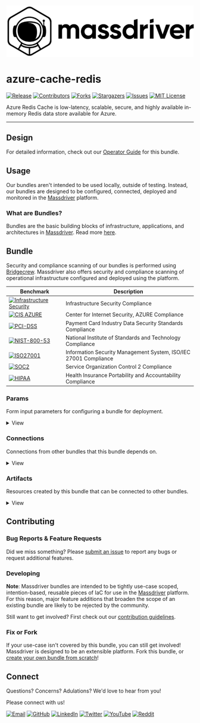 [![Massdriver][logo]][website]

# azure-cache-redis

[![Release][release_shield]][release_url]
[![Contributors][contributors_shield]][contributors_url]
[![Forks][forks_shield]][forks_url]
[![Stargazers][stars_shield]][stars_url]
[![Issues][issues_shield]][issues_url]
[![MIT License][license_shield]][license_url]


Azure Redis Cache is low-latency, scalable, secure, and highly available in-memory Redis data store available for Azure.


---

## Design

For detailed information, check out our [Operator Guide](operator.mdx) for this bundle.

## Usage

Our bundles aren't intended to be used locally, outside of testing. Instead, our bundles are designed to be configured, connected, deployed and monitored in the [Massdriver][website] platform.

### What are Bundles?

Bundles are the basic building blocks of infrastructure, applications, and architectures in [Massdriver][website]. Read more [here](https://docs.massdriver.cloud/concepts/bundles).

## Bundle


<!-- COMPLIANCE:START -->

Security and compliance scanning of our bundles is performed using [Bridgecrew](https://www.bridgecrew.cloud/). Massdriver also offers security and compliance scanning of operational infrastructure configured and deployed using the platform.

| Benchmark | Description |
|--------|---------------|
| [![Infrastructure Security](https://www.bridgecrew.cloud/badges/github/massdriver-cloud/azure-cache-redis/general)](https://www.bridgecrew.cloud/link/badge?vcs=github&fullRepo=massdriver-cloud%2Fazure-cache-redis&benchmark=INFRASTRUCTURE+SECURITY) | Infrastructure Security Compliance |
| [![CIS AZURE](https://www.bridgecrew.cloud/badges/github/massdriver-cloud/azure-cache-redis/cis_azure)](https://www.bridgecrew.cloud/link/badge?vcs=github&fullRepo=massdriver-cloud%2Fazure-cache-redis&benchmark=CIS+AZURE+V1.1) | Center for Internet Security, AZURE Compliance |
| [![PCI-DSS](https://www.bridgecrew.cloud/badges/github/massdriver-cloud/azure-cache-redis/pci)](https://www.bridgecrew.cloud/link/badge?vcs=github&fullRepo=massdriver-cloud%2Fazure-cache-redis&benchmark=PCI-DSS+V3.2) | Payment Card Industry Data Security Standards Compliance |
| [![NIST-800-53](https://www.bridgecrew.cloud/badges/github/massdriver-cloud/azure-cache-redis/nist)](https://www.bridgecrew.cloud/link/badge?vcs=github&fullRepo=massdriver-cloud%2Fazure-cache-redis&benchmark=NIST-800-53) | National Institute of Standards and Technology Compliance |
| [![ISO27001](https://www.bridgecrew.cloud/badges/github/massdriver-cloud/azure-cache-redis/iso)](https://www.bridgecrew.cloud/link/badge?vcs=github&fullRepo=massdriver-cloud%2Fazure-cache-redis&benchmark=ISO27001) | Information Security Management System, ISO/IEC 27001 Compliance |
| [![SOC2](https://www.bridgecrew.cloud/badges/github/massdriver-cloud/azure-cache-redis/soc2)](https://www.bridgecrew.cloud/link/badge?vcs=github&fullRepo=massdriver-cloud%2Fazure-cache-redis&benchmark=SOC2)| Service Organization Control 2 Compliance |
| [![HIPAA](https://www.bridgecrew.cloud/badges/github/massdriver-cloud/azure-cache-redis/hipaa)](https://www.bridgecrew.cloud/link/badge?vcs=github&fullRepo=massdriver-cloud%2Fazure-cache-redis&benchmark=HIPAA) | Health Insurance Portability and Accountability Compliance |

<!-- COMPLIANCE:END -->

### Params

Form input parameters for configuring a bundle for deployment.

<details>
<summary>View</summary>

<!-- PARAMS:START -->
## Properties

- **`cluster`** *(object)*
  - **`enable_cluster`** *(boolean)*: Redis cluster automatically shards data across multiple Redis nodes, so you can create workloads of bigger memory sizes and get better performance. Once enabled, clustering cannot be disabled again. Default: `False`.
- **`monitoring`** *(object)*
  - **`mode`** *(string)*: Enable and customize Function App metric alarms. Default: `AUTOMATED`.
    - **One of**
      - Automated
      - Custom
      - Disabled
- **`redis`** *(object)*
  - **`capacity`** *(integer)*: The size of the Redis memory cache.
    - **One of**
      - 6GB
      - 13GB
      - 26GB
      - 53GB
      - 120GB
  - **`persistence`** *(string)*: Redis persistence allows you to persist data stored in Redis. You can also take snapshots and back up the data. To change from one persistence type to another, you must set to Disabled, deploy, and then select the persistence setting you want, and redeploy. Must be one of: `['Disabled', 'AOF', 'RDB']`. Default: `Disabled`.
  - **`redis_version`** *(string)*: Azure Cache for Redis offers the latest major version of Redis and at least one previous version. This version can be upgraded, but not downgraded. Must be one of: `['4', '6']`. Default: `6`.
  - **`replicas_per_primary`** *(integer)*: Number of read replicas per primary node. When the primary VM becomes unavailable, the replica detects that and takes over as the new primary automatically. This setting cannot be changed. Must be one of: `[1, 2, 3]`.
## Examples

  ```json
  {
      "__name": "Development",
      "redis": {
          "capacity": 1,
          "replicas_per_primary": 1
      }
  }
  ```

  ```json
  {
      "__name": "Production",
      "redis": {
          "capacity": 3,
          "replicas_per_primary": 2
      }
  }
  ```

<!-- PARAMS:END -->

</details>

### Connections

Connections from other bundles that this bundle depends on.

<details>
<summary>View</summary>

<!-- CONNECTIONS:START -->
## Properties

- **`azure_service_principal`** *(object)*: . Cannot contain additional properties.
  - **`data`** *(object)*
    - **`client_id`** *(string)*: A valid UUID field.

      Examples:
      ```json
      "123xyz99-ab34-56cd-e7f8-456abc1q2w3e"
      ```

    - **`client_secret`** *(string)*
    - **`subscription_id`** *(string)*: A valid UUID field.

      Examples:
      ```json
      "123xyz99-ab34-56cd-e7f8-456abc1q2w3e"
      ```

    - **`tenant_id`** *(string)*: A valid UUID field.

      Examples:
      ```json
      "123xyz99-ab34-56cd-e7f8-456abc1q2w3e"
      ```

  - **`specs`** *(object)*
- **`azure_virtual_network`** *(object)*: . Cannot contain additional properties.
  - **`data`** *(object)*
    - **`infrastructure`** *(object)*
      - **`cidr`** *(string)*

        Examples:
        ```json
        "10.100.0.0/16"
        ```

        ```json
        "192.24.12.0/22"
        ```

      - **`default_subnet_id`** *(string)*: Azure Resource ID.

        Examples:
        ```json
        "/subscriptions/12345678-1234-1234-abcd-1234567890ab/resourceGroups/resource-group-name/providers/Microsoft.Network/virtualNetworks/network-name"
        ```

      - **`id`** *(string)*: Azure Resource ID.

        Examples:
        ```json
        "/subscriptions/12345678-1234-1234-abcd-1234567890ab/resourceGroups/resource-group-name/providers/Microsoft.Network/virtualNetworks/network-name"
        ```

  - **`specs`** *(object)*
    - **`azure`** *(object)*: .
      - **`region`** *(string)*: Select the Azure region you'd like to provision your resources in.
<!-- CONNECTIONS:END -->

</details>

### Artifacts

Resources created by this bundle that can be connected to other bundles.

<details>
<summary>View</summary>

<!-- ARTIFACTS:START -->
## Properties

- **`authentication`** *(object)*: Redis cluster authentication and cloud-specific configuration. Cannot contain additional properties.
  - **`data`** *(object)*
    - **`authentication`** *(object)*
      - **`hostname`** *(string)*
      - **`password`** *(string)*
      - **`port`** *(integer)*: Port number. Minimum: `0`. Maximum: `65535`.
      - **`username`** *(string)*
    - **`infrastructure`** *(object)*: Cloud specific Redis configuration data.
      - **One of**
        - AWS Infrastructure ARN*object*: Minimal AWS Infrastructure Config. Cannot contain additional properties.
          - **`arn`** *(string)*: Amazon Resource Name.

            Examples:
            ```json
            "arn:aws:rds::ACCOUNT_NUMBER:db/prod"
            ```

            ```json
            "arn:aws:ec2::ACCOUNT_NUMBER:vpc/vpc-foo"
            ```

        - GCP Infrastructure GRN*object*: Minimal GCP Infrastructure Config. Cannot contain additional properties.
          - **`grn`** *(string)*: GCP Resource Name (GRN).

            Examples:
            ```json
            "projects/my-project/global/networks/my-global-network"
            ```

            ```json
            "projects/my-project/regions/us-west2/subnetworks/my-subnetwork"
            ```

            ```json
            "projects/my-project/topics/my-pubsub-topic"
            ```

            ```json
            "projects/my-project/subscriptions/my-pubsub-subscription"
            ```

            ```json
            "projects/my-project/locations/us-west2/instances/my-redis-instance"
            ```

            ```json
            "projects/my-project/locations/us-west2/clusters/my-gke-cluster"
            ```

        - Azure Redis Cache infrastructure config*object*: . Cannot contain additional properties.
          - **`ari`** *(string)*: Azure Resource ID.

            Examples:
            ```json
            "/subscriptions/12345678-1234-1234-abcd-1234567890ab/resourceGroups/resource-group-name/providers/Microsoft.Network/virtualNetworks/network-name"
            ```

    - **`security`** *(object)*: TBD.
      - **Any of**
        - AWS Security information*object*: Informs downstream services of network and/or IAM policies. Cannot contain additional properties.
          - **`iam`** *(object)*: IAM Policies. Cannot contain additional properties.
            - **`^[a-z-/]+$`** *(object)*
              - **`policy_arn`** *(string)*: AWS IAM policy ARN.

                Examples:
                ```json
                "arn:aws:rds::ACCOUNT_NUMBER:db/prod"
                ```

                ```json
                "arn:aws:ec2::ACCOUNT_NUMBER:vpc/vpc-foo"
                ```

          - **`identity`** *(object)*: For instances where IAM policies must be attached to a role attached to an AWS resource, for instance AWS Eventbridge to Firehose, this attribute should be used to allow the downstream to attach it's policies (Firehose) directly to the IAM role created by the upstream (Eventbridge). It is important to remember that connections in massdriver are one way, this scheme perserves the dependency relationship while allowing bundles to control the lifecycles of resources under it's management. Cannot contain additional properties.
            - **`role_arn`** *(string)*: ARN for this resources IAM Role.

              Examples:
              ```json
              "arn:aws:rds::ACCOUNT_NUMBER:db/prod"
              ```

              ```json
              "arn:aws:ec2::ACCOUNT_NUMBER:vpc/vpc-foo"
              ```

          - **`network`** *(object)*: AWS security group rules to inform downstream services of ports to open for communication. Cannot contain additional properties.
            - **`^[a-z-]+$`** *(object)*
              - **`arn`** *(string)*: Amazon Resource Name.

                Examples:
                ```json
                "arn:aws:rds::ACCOUNT_NUMBER:db/prod"
                ```

                ```json
                "arn:aws:ec2::ACCOUNT_NUMBER:vpc/vpc-foo"
                ```

              - **`port`** *(integer)*: Port number. Minimum: `0`. Maximum: `65535`.
              - **`protocol`** *(string)*: Must be one of: `['tcp', 'udp']`.
        - Security*object*: GCP Security Configuration. Cannot contain additional properties.
          - **`iam`** *(object)*: IAM Roles And Conditions. Cannot contain additional properties.
            - **`^[a-z-/]+$`** *(object)*
              - **`condition`** *(string)*: GCP IAM Condition.
              - **`role`**: GCP Role.

                Examples:
                ```json
                "roles/owner"
                ```

                ```json
                "roles/redis.editor"
                ```

                ```json
                "roles/storage.objectCreator"
                ```

                ```json
                "roles/storage.legacyObjectReader"
                ```

        - Security*object*: Azure Security Configuration. Cannot contain additional properties.
          - **`iam`** *(object)*: IAM Roles And Scopes. Cannot contain additional properties.
            - **`^[a-z]+[a-z_]*[a-z]$`** *(object)*
              - **`role`**: Azure Role.

                Examples:
                ```json
                "Storage Blob Data Reader"
                ```

              - **`scope`** *(string)*: Azure IAM Scope.
  - **`specs`** *(object)*
    - **`cache`** *(object)*: The root schema comprises the entire JSON document.
      - **`engine`** *(string)*: The cache engine. Default: ``.

        Examples:
        ```json
        "redis"
        ```

      - **`version`** *(string)*: The version of the engine. Default: ``.

        Examples:
        ```json
        "6.2"
        ```


      Examples:
      ```json
      {
          "engine": "redis",
          "version": "6.2"
      }
      ```

<!-- ARTIFACTS:END -->

</details>

## Contributing

<!-- CONTRIBUTING:START -->

### Bug Reports & Feature Requests

Did we miss something? Please [submit an issue](https://github.com/massdriver-cloud/azure-cache-redis/issues) to report any bugs or request additional features.

### Developing

**Note**: Massdriver bundles are intended to be tightly use-case scoped, intention-based, reusable pieces of IaC for use in the [Massdriver][website] platform. For this reason, major feature additions that broaden the scope of an existing bundle are likely to be rejected by the community.

Still want to get involved? First check out our [contribution guidelines](https://docs.massdriver.cloud/bundles/contributing).

### Fix or Fork

If your use-case isn't covered by this bundle, you can still get involved! Massdriver is designed to be an extensible platform. Fork this bundle, or [create your own bundle from scratch](https://docs.massdriver.cloud/bundles/development)!

<!-- CONTRIBUTING:END -->

## Connect

<!-- CONNECT:START -->

Questions? Concerns? Adulations? We'd love to hear from you!

Please connect with us!

[![Email][email_shield]][email_url]
[![GitHub][github_shield]][github_url]
[![LinkedIn][linkedin_shield]][linkedin_url]
[![Twitter][twitter_shield]][twitter_url]
[![YouTube][youtube_shield]][youtube_url]
[![Reddit][reddit_shield]][reddit_url]

<!-- markdownlint-disable -->

[logo]: https://raw.githubusercontent.com/massdriver-cloud/docs/main/static/img/logo-with-logotype-horizontal-400x110.svg
[docs]: https://docs.massdriver.cloud/?utm_source=github&utm_medium=readme&utm_campaign=azure-cache-redis&utm_content=docs
[website]: https://www.massdriver.cloud/?utm_source=github&utm_medium=readme&utm_campaign=azure-cache-redis&utm_content=website
[github]: https://github.com/massdriver-cloud?utm_source=github&utm_medium=readme&utm_campaign=azure-cache-redis&utm_content=github
[slack]: https://massdriverworkspace.slack.com/?utm_source=github&utm_medium=readme&utm_campaign=azure-cache-redis&utm_content=slack
[linkedin]: https://www.linkedin.com/company/massdriver/?utm_source=github&utm_medium=readme&utm_campaign=azure-cache-redis&utm_content=linkedin



[contributors_shield]: https://img.shields.io/github/contributors/massdriver-cloud/azure-cache-redis.svg?style=for-the-badge
[contributors_url]: https://github.com/massdriver-cloud/azure-cache-redis/graphs/contributors
[forks_shield]: https://img.shields.io/github/forks/massdriver-cloud/azure-cache-redis.svg?style=for-the-badge
[forks_url]: https://github.com/massdriver-cloud/azure-cache-redis/network/members
[stars_shield]: https://img.shields.io/github/stars/massdriver-cloud/azure-cache-redis.svg?style=for-the-badge
[stars_url]: https://github.com/massdriver-cloud/azure-cache-redis/stargazers
[issues_shield]: https://img.shields.io/github/issues/massdriver-cloud/azure-cache-redis.svg?style=for-the-badge
[issues_url]: https://github.com/massdriver-cloud/azure-cache-redis/issues
[release_url]: https://github.com/massdriver-cloud/azure-cache-redis/releases/latest
[release_shield]: https://img.shields.io/github/release/massdriver-cloud/azure-cache-redis.svg?style=for-the-badge
[license_shield]: https://img.shields.io/github/license/massdriver-cloud/azure-cache-redis.svg?style=for-the-badge
[license_url]: https://github.com/massdriver-cloud/azure-cache-redis/blob/main/LICENSE


[email_url]: mailto:support@massdriver.cloud
[email_shield]: https://img.shields.io/badge/email-Massdriver-black.svg?style=for-the-badge&logo=mail.ru&color=000000
[github_url]: mailto:support@massdriver.cloud
[github_shield]: https://img.shields.io/badge/follow-Github-black.svg?style=for-the-badge&logo=github&color=181717
[linkedin_url]: https://linkedin.com/in/massdriver-cloud
[linkedin_shield]: https://img.shields.io/badge/follow-LinkedIn-black.svg?style=for-the-badge&logo=linkedin&color=0A66C2
[twitter_url]: https://twitter.com/massdriver?utm_source=github&utm_medium=readme&utm_campaign=azure-cache-redis&utm_content=twitter
[twitter_shield]: https://img.shields.io/badge/follow-Twitter-black.svg?style=for-the-badge&logo=twitter&color=1DA1F2
[discourse_url]: https://community.massdriver.cloud?utm_source=github&utm_medium=readme&utm_campaign=azure-cache-redis&utm_content=discourse
[discourse_shield]: https://img.shields.io/badge/join-Discourse-black.svg?style=for-the-badge&logo=discourse&color=000000
[youtube_url]: https://www.youtube.com/channel/UCfj8P7MJcdlem2DJpvymtaQ
[youtube_shield]: https://img.shields.io/badge/subscribe-Youtube-black.svg?style=for-the-badge&logo=youtube&color=FF0000
[reddit_url]: https://www.reddit.com/r/massdriver
[reddit_shield]: https://img.shields.io/badge/subscribe-Reddit-black.svg?style=for-the-badge&logo=reddit&color=FF4500

<!-- markdownlint-restore -->

<!-- CONNECT:END -->

